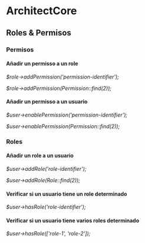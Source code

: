 # ArchitectCore


## Roles & Permisos

### Permisos

#### Añadir un permisso a un role 

*$role->addPermission('permission-identifier');*

*$role->addPermission(Permission::find(2));*


#### Añadir un permisso a un usuario 

*$user->enablePermission('permission-identifier');*

*$user->enablePermission(Permission::find(2));*

### Roles

#### Añadir un role a un usuario

*$user->addRole('role-identifier');*

*$user->addRole(Role::find(2));*

#### Verificar si un usuario tiene un role determinado

*$user->hasRole('role-identifier');*

#### Verificar si un usuario tiene varios roles determinado

*$user->hasRole(['role-1', 'role-2']);*
